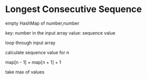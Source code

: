 
# Longest Consecutive Sequence

empty HashMap of number,number

key: number in the input array
value: sequence value

loop through input array

calculate sequence value for n

map[n - 1] + map[n + 1] + 1

take max of values
